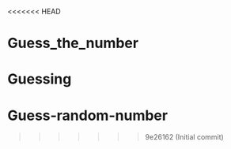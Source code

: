 <<<<<<< HEAD
# Guess_the_number
Guessing
=======
# Guess-random-number
>>>>>>> 9e26162 (Initial commit)
